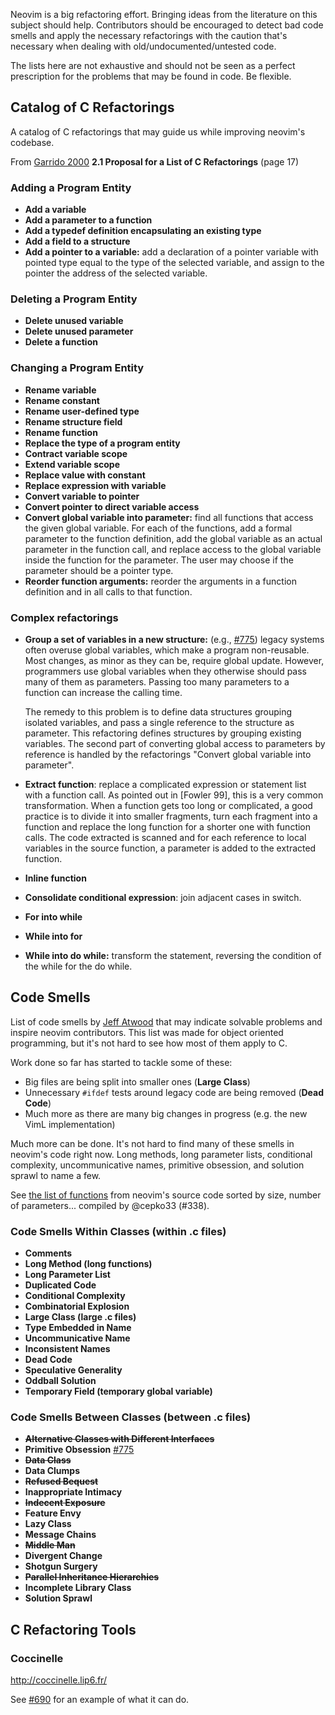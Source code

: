 Neovim is a big refactoring effort. Bringing ideas from the literature on this
subject should help. Contributors should be encouraged to detect bad code smells
and apply the necessary refactorings with the caution that's necessary when
dealing with old/undocumented/untested code.

The lists here are not exhaustive and should not be seen as a perfect
prescription for the problems that may be found in code. Be flexible.

## Catalog of C Refactorings

A catalog of C refactorings that may guide us while improving neovim's
codebase.

From [Garrido 2000][] **2.1 Proposal for a List of C Refactorings** (page
17)

### Adding a Program Entity

 * **Add a variable**
 * **Add a parameter to a function**
 * **Add a typedef definition encapsulating an existing type**
 * **Add a field to a structure**
 * **Add a pointer to a variable:** add a declaration of a pointer variable with
	pointed type equal to the type of the selected variable, and assign to the
	pointer the address of the selected variable.

### Deleting a Program Entity

 * **Delete unused variable**
 * **Delete unused parameter**
 * **Delete a function**

### Changing a Program Entity
 
 * **Rename variable**
 * **Rename constant**
 * **Rename user-defined type**
 * **Rename structure field**
 * **Rename function**
 * **Replace the type of a program entity**
 * **Contract variable scope**
 * **Extend variable scope**
 * **Replace value with constant**
 * **Replace expression with variable**
 * **Convert variable to pointer**
 * **Convert pointer to direct variable access**
 * **Convert global variable into parameter:** find all functions that access the
	given global variable. For each of the functions, add a formal parameter to
	the function definition, add the global variable as an actual parameter in
	the function call, and replace access to the global variable inside the
	function for the parameter. The user may choose if the parameter should be a
	pointer type.
 * **Reorder function arguments:** reorder the arguments in a function
	definition and in all calls to that function.

### Complex refactorings
 
 * **Group a set of variables in a new structure:** (e.g., [#775][pr-775]) legacy systems often overuse
	global variables, which make a program non-reusable. Most changes, as minor
	as they can be, require global update. However, programmers use global
	variables when they otherwise should pass many of them as parameters.
	Passing too many parameters to a function can increase the calling time.

	The remedy to this problem is to define data structures grouping isolated
	variables, and pass a single reference to the structure as parameter. This
	refactoring defines structures by grouping existing variables. The second part
	of converting global access to parameters by reference is handled by the
	refactorings "Convert global variable into parameter".
 * **Extract function**: replace a complicated expression or statement list
	with a function call. As pointed out in [Fowler 99], this is a very common
	transformation. When a function gets too long or complicated, a good
	practice is to divide it into smaller fragments, turn each fragment into a
	function and replace the long function for a shorter one with function
	calls. The code extracted is scanned and for each reference to local
	variables in the source function, a parameter is added to the extracted
	function.
 * **Inline function**
 * **Consolidate conditional expression**: join adjacent cases in switch.
 * **For into while**
 * **While into for**
 * **While into do while:** transform the statement, reversing the condition of the
	while for the do while.

## Code Smells

List of code smells by [Jeff Atwood][] that may indicate solvable problems and
inspire neovim contributors. This list was made for object oriented programming,
but it's not hard to see how most of them apply to C.

Work done so far has started to tackle some of these:

 * Big files are being split into smaller ones (**Large Class**)
 * Unnecessary `#ifdef` tests around legacy code are being removed (**Dead Code**)
 * Much more as there are many big changes in progress (e.g. the new VimL
   implementation)

Much more can be done. It's not hard to find many of these smells in neovim's
code right now. Long methods, long parameter lists, conditional complexity,
uncommunicative names, primitive obsession, and solution sprawl to name a few.

See [the list of functions](http://pastebin.com/TmHJuyCC) from neovim's source code sorted by size, number of parameters... compiled by @cepko33 (#338).

### Code Smells Within Classes (within .c files)

 * **Comments**
 * **Long Method (long functions)**
 * **Long Parameter List**
 * **Duplicated Code**
 * **Conditional Complexity**
 * **Combinatorial Explosion**
 * **Large Class (large .c files)**
 * **Type Embedded in Name**
 * **Uncommunicative Name**
 * **Inconsistent Names**
 * **Dead Code**
 * **Speculative Generality**
 * **Oddball Solution**
 * **Temporary Field (temporary global variable)**

### Code Smells Between Classes (between .c files)

 * ~~**Alternative Classes with Different Interfaces**~~
 * **Primitive Obsession** [#775][pr-775]
 * ~~**Data Class**~~
 * **Data Clumps**
 * ~~**Refused Bequest**~~
 * **Inappropriate Intimacy**
 * ~~**Indecent Exposure**~~
 * **Feature Envy**
 * **Lazy Class**
 * **Message Chains**
 * ~~**Middle Man**~~
 * **Divergent Change**
 * **Shotgun Surgery**
 * ~~**Parallel Inheritance Hierarchies**~~
 * **Incomplete Library Class**
 * **Solution Sprawl**

## C Refactoring Tools

### Coccinelle

http://coccinelle.lip6.fr/

See [#690](https://github.com/neovim/neovim/pull/690) for an example of what it can do.

[Garrido 2000]: http://web.archive.org/web/20140703092352/http://www.lifia.info.unlp.edu.ar/papers/2000/Garrido2000.pdf
[Jeff Atwood]: http://blog.codinghorror.com/code-smells/

[pr-775]: https://github.com/neovim/neovim/pull/775
